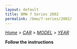 ```yaml
---
layout: default
title: BMW 7 Series 2002
permalink: /bmw/7-series/2002/
---
```

[*Home*](/) > [*CAR*](/car/) > [*MODEL*](/car/model/) > [*YEAR*](/car/model/year/)

**Follow the instructions**